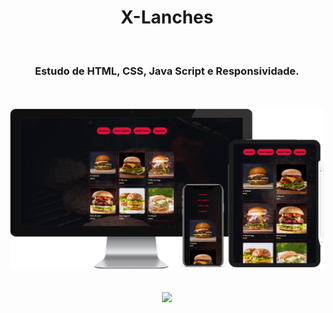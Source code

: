 <h1 align="center">
  X-Lanches</h1>
<br>
<h3 align="center">Estudo de HTML, CSS, Java Script e Responsividade.</h3>
<br>
<br>

<div align="center">
  <img width="800px" src="https://github.com/feliperyo/x-lanches/blob/master/assets/mockup.png?raw=true"/>
</div>
<br>
<br>
<div align="center">
<a href="https://feliperyo.github.io/x-lanches/" target="_blank"><img src="https://img.shields.io/website-up-down-green-red/http/cv.lbesson.qc.to.svg"></a>
</div>

